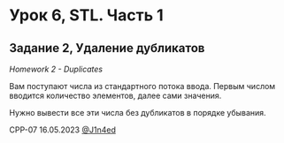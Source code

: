 # Урок 6, STL. Часть 1
## Задание 2, Удаление дубликатов
*Homework 2 - Duplicates*

Вам поступают числа из стандартного потока ввода. Первым числом вводится количество элементов, далее сами значения.

Нужно вывести все эти числа без дубликатов в порядке убывания.

CPP-07
16.05.2023
[@J1n4ed](https://github.com/J1n4ed)